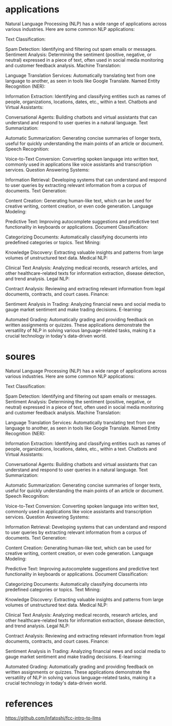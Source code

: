 # applications

Natural Language Processing (NLP) has a wide range of applications across various industries. Here are some common NLP applications:

Text Classification:

Spam Detection: Identifying and filtering out spam emails or messages.
Sentiment Analysis: Determining the sentiment (positive, negative, or neutral) expressed in a piece of text, often used in social media monitoring and customer feedback analysis.
Machine Translation:

Language Translation Services: Automatically translating text from one language to another, as seen in tools like Google Translate.
Named Entity Recognition (NER):

Information Extraction: Identifying and classifying entities such as names of people, organizations, locations, dates, etc., within a text.
Chatbots and Virtual Assistants:

Conversational Agents: Building chatbots and virtual assistants that can understand and respond to user queries in a natural language.
Text Summarization:

Automatic Summarization: Generating concise summaries of longer texts, useful for quickly understanding the main points of an article or document.
Speech Recognition:

Voice-to-Text Conversion: Converting spoken language into written text, commonly used in applications like voice assistants and transcription services.
Question Answering Systems:

Information Retrieval: Developing systems that can understand and respond to user queries by extracting relevant information from a corpus of documents.
Text Generation:

Content Creation: Generating human-like text, which can be used for creative writing, content creation, or even code generation.
Language Modeling:

Predictive Text: Improving autocomplete suggestions and predictive text functionality in keyboards or applications.
Document Classification:

Categorizing Documents: Automatically classifying documents into predefined categories or topics.
Text Mining:

Knowledge Discovery: Extracting valuable insights and patterns from large volumes of unstructured text data.
Medical NLP:

Clinical Text Analysis: Analyzing medical records, research articles, and other healthcare-related texts for information extraction, disease detection, and trend analysis.
Legal NLP:

Contract Analysis: Reviewing and extracting relevant information from legal documents, contracts, and court cases.
Finance:

Sentiment Analysis in Trading: Analyzing financial news and social media to gauge market sentiment and make trading decisions.
E-learning:

Automated Grading: Automatically grading and providing feedback on written assignments or quizzes.
These applications demonstrate the versatility of NLP in solving various language-related tasks, making it a crucial technology in today's data-driven world.

# soures

Natural Language Processing (NLP) has a wide range of applications across various industries. Here are some common NLP applications:

Text Classification:

Spam Detection: Identifying and filtering out spam emails or messages.
Sentiment Analysis: Determining the sentiment (positive, negative, or neutral) expressed in a piece of text, often used in social media monitoring and customer feedback analysis.
Machine Translation:

Language Translation Services: Automatically translating text from one language to another, as seen in tools like Google Translate.
Named Entity Recognition (NER):

Information Extraction: Identifying and classifying entities such as names of people, organizations, locations, dates, etc., within a text.
Chatbots and Virtual Assistants:

Conversational Agents: Building chatbots and virtual assistants that can understand and respond to user queries in a natural language.
Text Summarization:

Automatic Summarization: Generating concise summaries of longer texts, useful for quickly understanding the main points of an article or document.
Speech Recognition:

Voice-to-Text Conversion: Converting spoken language into written text, commonly used in applications like voice assistants and transcription services.
Question Answering Systems:

Information Retrieval: Developing systems that can understand and respond to user queries by extracting relevant information from a corpus of documents.
Text Generation:

Content Creation: Generating human-like text, which can be used for creative writing, content creation, or even code generation.
Language Modeling:

Predictive Text: Improving autocomplete suggestions and predictive text functionality in keyboards or applications.
Document Classification:

Categorizing Documents: Automatically classifying documents into predefined categories or topics.
Text Mining:

Knowledge Discovery: Extracting valuable insights and patterns from large volumes of unstructured text data.
Medical NLP:

Clinical Text Analysis: Analyzing medical records, research articles, and other healthcare-related texts for information extraction, disease detection, and trend analysis.
Legal NLP:

Contract Analysis: Reviewing and extracting relevant information from legal documents, contracts, and court cases.
Finance:

Sentiment Analysis in Trading: Analyzing financial news and social media to gauge market sentiment and make trading decisions.
E-learning:

Automated Grading: Automatically grading and providing feedback on written assignments or quizzes.
These applications demonstrate the versatility of NLP in solving various language-related tasks, making it a crucial technology in today's data-driven world.

# references

https://github.com/Infatoshi/fcc-intro-to-llms